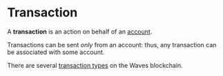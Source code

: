 # Transaction

A **transaction** is an action on behalf of an [account](/blockchain/account.md).

Transactions can be sent _only_ from an account: thus, any transaction can be associated with some account.

There are several [transaction types](/blockchain/transaction-type.md) on the Waves blockchain.
